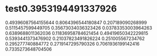# test0.3953194491337926
0.49396087564155644
0.8064396544180847
0.207189090268999
0.5115457599449705
0.35673034036323426
0.03783353003964263
0.6389688011362036
0.11836958784621454
0.49419650342229815
0.5393441373476902
0.21037823491826224
0.251005567234762
0.295277740884772
0.2719147295790326
0.7061936199142416
0.7335273648704506

